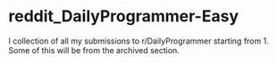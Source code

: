 # reddit_DailyProgrammer-Easy
I collection of all my submissions to r/DailyProgrammer starting from 1. Some of this will be from the archived section.
